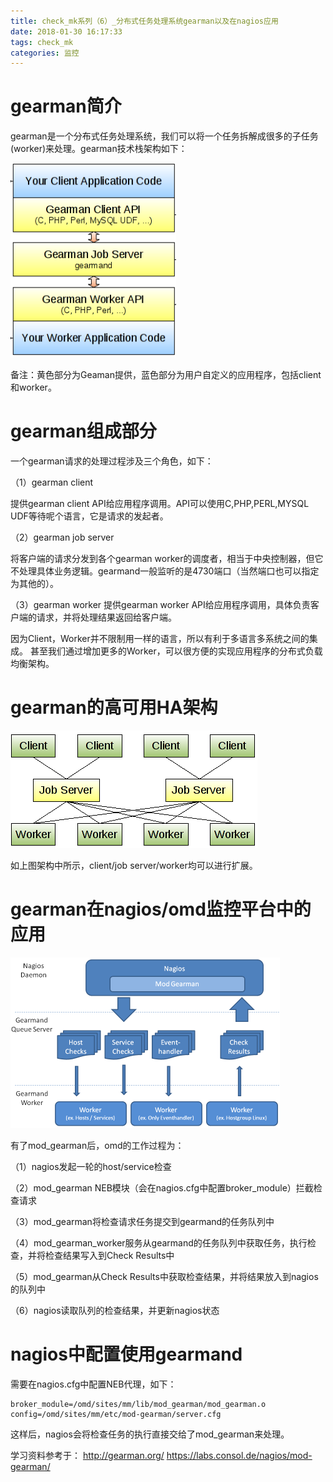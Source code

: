 ```yaml
---
title: check_mk系列（6）_分布式任务处理系统gearman以及在nagios应用
date: 2018-01-30 16:17:33
tags: check_mk
categories: 监控
---
```


# gearman简介

gearman是一个分布式任务处理系统，我们可以将一个任务拆解成很多的子任务(worker)来处理。gearman技术栈架构如下：

![](/images/check_mk_6_1.png)

备注：黄色部分为Geaman提供，蓝色部分为用户自定义的应用程序，包括client和worker。

# gearman组成部分

一个gearman请求的处理过程涉及三个角色，如下：

（1）gearman client

提供gearman client API给应用程序调用。API可以使用C,PHP,PERL,MYSQL UDF等待呢个语言，它是请求的发起者。

（2）gearman job server

将客户端的请求分发到各个gearman worker的调度者，相当于中央控制器，但它不处理具体业务逻辑。gearmand一般监听的是4730端口（当然端口也可以指定为其他的）。

（3）gearman worker
提供gearman worker API给应用程序调用，具体负责客户端的请求，并将处理结果返回给客户端。

因为Client，Worker并不限制用一样的语言，所以有利于多语言多系统之间的集成。 甚至我们通过增加更多的Worker，可以很方便的实现应用程序的分布式负载均衡架构。

# gearman的高可用HA架构

![](/images/check_mk_6_2.png)

如上图架构中所示，client/job server/worker均可以进行扩展。

# gearman在nagios/omd监控平台中的应用

![](/images/check_mk_6_3.png)

有了mod_gearman后，omd的工作过程为：

（1）nagios发起一轮的host/service检查

（2）mod_gearman NEB模块（会在nagios.cfg中配置broker_module）拦截检查请求

（3）mod_gearman将检查请求任务提交到gearmand的任务队列中

（4）mod_gearman_worker服务从gearmand的任务队列中获取任务，执行检查，并将检查结果写入到Check Results中

（5）mod_gearman从Check Results中获取检查结果，并将结果放入到nagios的队列中

（6）nagios读取队列的检查结果，并更新nagios状态

# nagios中配置使用gearmand

需要在nagios.cfg中配置NEB代理，如下：

```
broker_module=/omd/sites/mm/lib/mod_gearman/mod_gearman.o config=/omd/sites/mm/etc/mod-gearman/server.cfg
```

这样后，nagios会将检查任务的执行直接交给了mod_gearman来处理。


学习资料参考于：
http://gearman.org/
https://labs.consol.de/nagios/mod-gearman/

